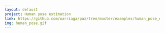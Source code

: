 ```yaml
---
layout: default
project: Human pose estimation
link: https://github.com/oarriaga/paz/tree/master/examples/human_pose_estimation_2D
img: human_pose.gif
---
```

